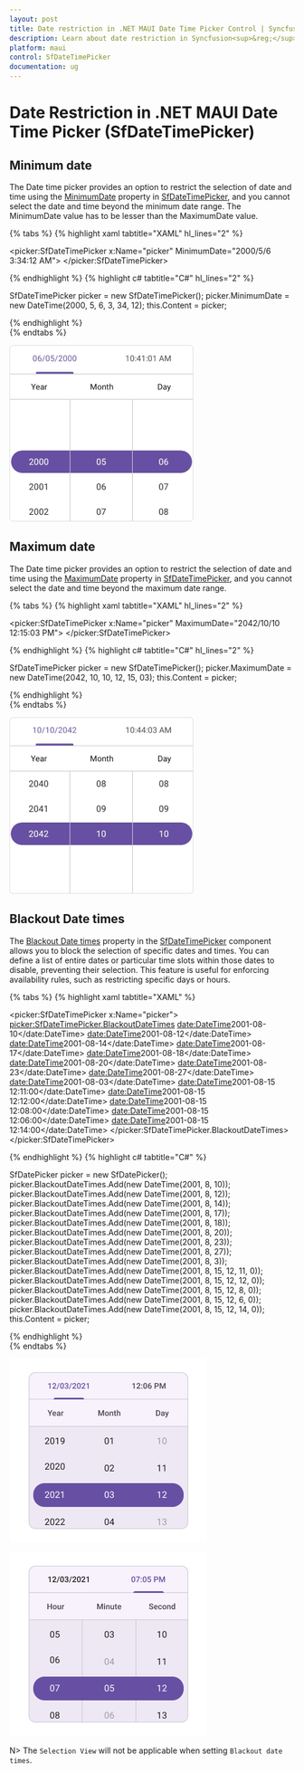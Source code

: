 ```yaml
---
layout: post
title: Date restriction in .NET MAUI Date Time Picker Control | Syncfusion<sup>&reg;</sup>
description: Learn about date restriction in Syncfusion<sup>&reg;</sup> .NET MAUI Date Time Picker (SfDateTimePicker) control and its basic features.
platform: maui
control: SfDateTimePicker
documentation: ug
---
```


# Date Restriction in .NET MAUI Date Time Picker (SfDateTimePicker)

## Minimum date
The Date time picker provides an option to restrict the selection of date and time using the [MinimumDate](https://help.syncfusion.com/cr/maui-toolkit/Syncfusion.Maui.Toolkit.Picker.SfDateTimePicker.html#Syncfusion_Maui_Toolkit_Picker_SfDateTimePicker_MinimumDate) property in [SfDateTimePicker](https://help.syncfusion.com/cr/maui-toolkit/Syncfusion.Maui.Toolkit.Picker.SfDateTimePicker.html), and you cannot select the date and time beyond the minimum date range. The MinimumDate value has to be lesser than the MaximumDate value.

{% tabs %}
{% highlight xaml tabtitle="XAML" hl_lines="2" %}

<picker:SfDateTimePicker x:Name="picker"
                         MinimumDate="2000/5/6 3:34:12 AM">
</picker:SfDateTimePicker>

{% endhighlight %}
{% highlight c# tabtitle="C#" hl_lines="2" %}

SfDateTimePicker picker = new SfDateTimePicker();
picker.MinimumDate = new DateTime(2000, 5, 6, 3, 34, 12);
this.Content = picker;

{% endhighlight %}  
{% endtabs %}

   ![Minimum date in .NET MAUI Date Time picker.](images/date-restriction/maui-date-time-picker-minimum-date.png)

## Maximum date
The Date time picker provides an option to restrict the selection of date and time using the [MaximumDate](https://help.syncfusion.com/cr/maui-toolkit/Syncfusion.Maui.Toolkit.Picker.SfDateTimePicker.html#Syncfusion_Maui_Toolkit_Picker_SfDateTimePicker_MaximumDate) property in [SfDateTimePicker](https://help.syncfusion.com/cr/maui-toolkit/Syncfusion.Maui.Toolkit.Picker.SfDateTimePicker.html), and you cannot select the date and time beyond the maximum date range.

{% tabs %}
{% highlight xaml tabtitle="XAML" hl_lines="2" %}

<picker:SfDateTimePicker x:Name="picker"
                         MaximumDate="2042/10/10 12:15:03 PM">
</picker:SfDateTimePicker>

{% endhighlight %}
{% highlight c# tabtitle="C#" hl_lines="2" %}

SfDateTimePicker picker = new SfDateTimePicker();
picker.MaximumDate = new DateTime(2042, 10, 10, 12, 15, 03);
this.Content = picker;

{% endhighlight %}  
{% endtabs %}

   ![Maximum date in .NET MAUI Date Time picker.](images/date-restriction/maui-date-time-picker-maximum-date.png)

## Blackout Date times

The [Blackout Date times](https://help.syncfusion.com/cr/maui-toolkit/Syncfusion.Maui.Toolkit.Picker.SfDateTimePicker.html#Syncfusion_Maui_Toolkit_Picker_SfDateTimePicker_BlackoutDateTimes) property in the [SfDateTimePicker](https://help.syncfusion.com/cr/maui-toolkit/Syncfusion.Maui.Toolkit.Picker.SfDateTimePicker.html) component allows you to block the selection of specific dates and times. You can define a list of entire dates or particular time slots within those dates to disable, preventing their selection. This feature is useful for enforcing availability rules, such as restricting specific days or hours.

{% tabs %}
{% highlight xaml tabtitle="XAML" %}

<picker:SfDateTimePicker x:Name="picker">
   <picker:SfDateTimePicker.BlackoutDateTimes>
      <date:DateTime>2001-08-10</date:DateTime>
      <date:DateTime>2001-08-12</date:DateTime>
      <date:DateTime>2001-08-14</date:DateTime>
      <date:DateTime>2001-08-17</date:DateTime>
      <date:DateTime>2001-08-18</date:DateTime>
      <date:DateTime>2001-08-20</date:DateTime>
      <date:DateTime>2001-08-23</date:DateTime>
      <date:DateTime>2001-08-27</date:DateTime>
      <date:DateTime>2001-08-03</date:DateTime>
      <date:DateTime>2001-08-15 12:11:00</date:DateTime>
      <date:DateTime>2001-08-15 12:12:00</date:DateTime>
      <date:DateTime>2001-08-15 12:08:00</date:DateTime>
      <date:DateTime>2001-08-15 12:06:00</date:DateTime>
      <date:DateTime>2001-08-15 12:14:00</date:DateTime>
   </picker:SfDateTimePicker.BlackoutDateTimes>
</picker:SfDateTimePicker>

{% endhighlight %}
{% highlight c# tabtitle="C#" %}

SfDatePicker picker = new SfDatePicker();
picker.BlackoutDateTimes.Add(new DateTime(2001, 8, 10));
picker.BlackoutDateTimes.Add(new DateTime(2001, 8, 12));
picker.BlackoutDateTimes.Add(new DateTime(2001, 8, 14));
picker.BlackoutDateTimes.Add(new DateTime(2001, 8, 17));
picker.BlackoutDateTimes.Add(new DateTime(2001, 8, 18));
picker.BlackoutDateTimes.Add(new DateTime(2001, 8, 20));
picker.BlackoutDateTimes.Add(new DateTime(2001, 8, 23));
picker.BlackoutDateTimes.Add(new DateTime(2001, 8, 27));
picker.BlackoutDateTimes.Add(new DateTime(2001, 8, 3));
picker.BlackoutDateTimes.Add(new DateTime(2001, 8, 15, 12, 11, 0));
picker.BlackoutDateTimes.Add(new DateTime(2001, 8, 15, 12, 12, 0));
picker.BlackoutDateTimes.Add(new DateTime(2001, 8, 15, 12, 8, 0));
picker.BlackoutDateTimes.Add(new DateTime(2001, 8, 15, 12, 6, 0));
picker.BlackoutDateTimes.Add(new DateTime(2001, 8, 15, 12, 14, 0));
this.Content = picker;

{% endhighlight %}  
{% endtabs %}

![Blackout date times day columns in .NET MAUI Date Time picker.](images/date-restriction/maui-date-time-picker-blackout-date-times-day.png)

![Blackout date times time columns in .NET MAUI Date Time picker.](images/date-restriction/maui-date-time-picker-blackout-date-times-time.png)

N> The `Selection View` will not be applicable when setting `Blackout date times`.